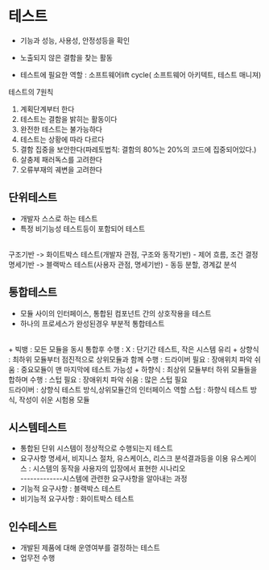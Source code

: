 # 테스트
+ 기능과 성능, 사용성, 안정성등을 확인
+ 노출되지 않은 결함을 찾는 활동

+ 테스트에 필요한 역할 : 소프트웨어lift cycle( 소프트웨어 아키텍트, 테스트 매니져)

테스트의 7원칙
1. 계획단계부터 한다
2. 테스트는 결함을 밝히는 활동이다
3. 완전한 테스트는 불가능하다
4. 테스트는 상황에 따라 다르다
5. 결함 집중을 보안한다(파레토법칙: 결함의 80%는 20%의 코드에 집중되어있다.)
6. 살충제 패러독스를 고려한다
7. 오류부재의 궤변을 고려한다

## 단위테스트
+ 개발자 스스로 하는 테스트
+ 특정 비기능성 테스트등이 포함되어 테스트

<br/>
구조기반 -> 화이트박스 테스트(개발자 관점, 구조와 동작기반) - 제어 흐름, 조건 결정 <br/>
명세기반 -> 블랙박스 테스트(사용자 관점, 명세기반) - 동등 분할, 경계값 분석<br/>

## 통합테스트
+ 모듈 사이의 인터페이스, 통합된 컴포넌트 간의 상호작용을 테스트
+ 하나의 프로세스가 완성된경우 부분적 통합테스트
<br/>
+ 빅뱅 : 모든 모듈을 동시 통합후 수행 : X : 단기간 테스트, 작은 시스템 유리 
+ 상향식 : 최하위 모듈부터 점진적으로 상위모듈과 함께 수행 : 드라이버 필요 : 장애위치 파악 쉬움 : 중요모듈이 맨 마지막에 테스트 가능성
+ 하향식 : 최상위 모듈부터 하위 모듈들을 합하며 수행 : 스텁 필요 : 장애위치 파악 쉬움 : 많은 스텁 필요
<br/>
드라이버 : 상향식 테스트 방식,상위모듈간의 인터페이스 역할
스텁 : 하향식 테스트 방식, 작성이 쉬운 시험용 모듈

## 시스템테스트
+ 통합된 단위 시스템이 정상적으로 수행되는지 테스트
+ 요구사항 명세서, 비지니스 절차, 유스케이스, 리스크 분석결과등을 이용
유스케이스 : 시스템의 동작을 사용자의 입장에서 표현한 시나리오 <br/>
-------------시스템에 관련한 요구사항을 알아내는 과정
+ 기능적 요구사항 : 블랙박스 테스트
+ 비기능적 요구사항 : 화이트박스 테스트

            
## 인수테스트
+ 개발된 제품에 대해 운영여부를 결정하는 테스트
+ 업무전 수행

